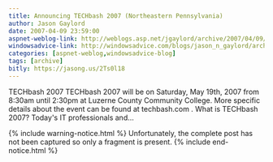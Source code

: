 ```yaml
---
title: Announcing TECHbash 2007 (Northeastern Pennsylvania)  
author: Jason Gaylord
date: 2007-04-09 23:59:00
aspnet-weblog-link: http://weblogs.asp.net/jgaylord/archive/2007/04/09/announcing-techbash-2007-northeastern-pennsylvania.aspx
windowsadvice-link: http://windowsadvice.com/blogs/jason_n_gaylord/archive/2007/04/09/TECHbash-2007-Announced.aspx
categories: [aspnet-weblog,windowsadvice-blog]
tags: [archive]
bitly: https://jasong.us/2Ts0l18
---
```


TECHbash 2007 TECHbash 2007 will be on Saturday, May 19th, 2007 from 8:30am until 2:30pm at Luzerne County Community College. More specific details about the event can be found at techbash.com . What is TECHbash 2007? Today's IT professionals and...

{% include warning-notice.html %}
Unfortunately, the complete post has not been captured so only a fragment is present.
{% include end-notice.html %}